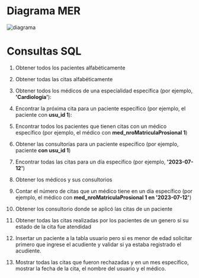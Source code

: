 # Diagrama MER



![diagrama](https://github.com/CampusLands/MER_citas_medicas/blob/main/diagrama.png)


# Consultas SQL



1. Obtener todos los pacientes alfabéticamente
   
2. Obtener todas las citas alfabéticamente
   
3. Obtener todos los médicos de una especialidad específica (por ejemplo, **'Cardiología'**):
   
4. Encontrar la próxima cita para un paciente específico (por ejemplo, el paciente con **usu_id 1**):
   
5. Encontrar todos los pacientes que tienen citas con un médico específico (por ejemplo, el médico con **med_nroMatriculaProsional 1**)
   
6. Obtener las consultorías para un paciente específico (por ejemplo, paciente **con usu_id 1**)
   
7. Encontrar todas las citas para un día específico (por ejemplo, **'2023-07-12'**)
   
8. Obtener los médicos y sus consultorios
   
9. Contar el número de citas que un médico tiene en un día específico (por ejemplo, el médico con **med_nroMatriculaProsional 1 en '2023-07-12'**)
   
10. Obtener los consultorio donde se aplicó las citas de un paciente
    
11. Obtener todas las citas realizadas por los pacientes de un genero si su estado de la cita fue atendidad
    
12. Insertar un paciente a la tabla usuario pero si es menor de edad solicitar primero que ingrese el acudiente y validar si ya estaba registrado el acudiente.
    
13. Mostrar todas las citas que fueron rechazadas y en un mes específico, mostrar la fecha de la cita, el nombre del usuario y el médico.
